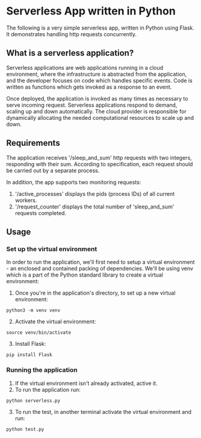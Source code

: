 # Serverless App written in Python
The following is a very simple serverless app, written in Python using Flask. It demonstrates handling http requests
concurrently.

## What is a serverless application?
Serverless applications are web applications running in a cloud environment, where the infrastructure is abstracted from the application,
and the developer focuses on code which handles specific events. Code is written as functions which gets invoked as a response to an event.

Once deployed, the application is invoked as many times as necessary to serve incoming request. 
Serverless applications respond to demand, scaling up and down automatically. The cloud provider is responsible for dynamically allocating
the needed computational resources to scale up and down.

## Requirements
The application receives '/sleep_and_sum' http requests with two integers, responding with their sum.
According to specification, each request should be carried out by a separate process. 

In addition, the app supports two monitoring requests: 
1. '/active_processes' displays the pids (process IDs) of all current workers.
2. '/request_counter' displays the total number of 'sleep_and_sum' requests completed.

## Usage
### Set up the virtual environment
In order to run the application, we'll first need to setup a virtual environment - an enclosed and contained packing of dependencies.
We'll be using venv which is a part of the Python standard library to create a virtual environment:

1. Once you're in the application's directory, to set up a new virtual environment:
```SHELL
python3 -m venv venv
```

2. Activate the virtual environment:
```SHELL
source venv/bin/activate
```

3. Install Flask:
```SHELL
pip install Flask
```

### Running the application
1. If the virtual environment isn't already activated, active it.
2. To run the application run:

```SHELL
python serverless.py
```

3. To run the test, in another terminal activate the virtual environment and run:

```SHELL 
python test.py
```
